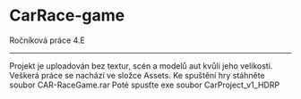 # CarRace-game
Ročníková práce 4.E

------------------------------------------------------------------------
Projekt je uploadován bez textur, scén a modelů aut kvůli jeho velikosti.
Veškerá práce se nachází ve složce Assets.
Ke spuštění hry stáhněte soubor CAR-RaceGame.rar
Poté spusťte exe soubor CarProject_v1_HDRP
